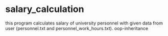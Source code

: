 # salary_calculation
this program calculates salary of university personnel with given data from user (personnel.txt and personnel_work_hours.txt).
oop-inheritance
